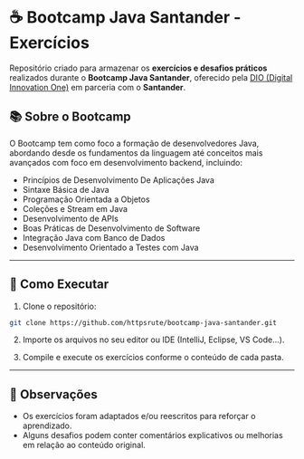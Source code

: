 # ☕ Bootcamp Java Santander - Exercícios

Repositório criado para armazenar os **exercícios e desafios práticos** realizados durante o **Bootcamp Java Santander**, oferecido pela [DIO (Digital Innovation One)](https://www.dio.me/) em parceria com o **Santander**.

## 📚 Sobre o Bootcamp

O Bootcamp tem como foco a formação de desenvolvedores Java, abordando desde os fundamentos da linguagem até conceitos mais avançados com foco em desenvolvimento backend, incluindo:

- Princípios de Desenvolvimento De Aplicações Java
- Sintaxe Básica de Java
- Programação Orientada a Objetos
- Coleções e Stream em Java
- Desenvolvimento de APIs
- Boas Práticas de Desenvolvimento de Software
- Integração Java com Banco de Dados
- Desenvolvimento Orientado a Testes com Java

---

## 🚀 Como Executar

1. Clone o repositório:
```bash
git clone https://github.com/httpsrute/bootcamp-java-santander.git
```

2. Importe os arquivos no seu editor ou IDE (IntelliJ, Eclipse, VS Code...).

3. Compile e execute os exercícios conforme o conteúdo de cada pasta.

---

## 📌 Observações

- Os exercícios foram adaptados e/ou reescritos para reforçar o aprendizado.
- Alguns desafios podem conter comentários explicativos ou melhorias em relação ao conteúdo original.
